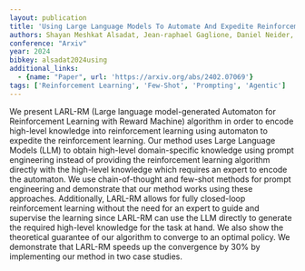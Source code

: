 ```yaml
---
layout: publication
title: 'Using Large Language Models To Automate And Expedite Reinforcement Learning With Reward Machine'
authors: Shayan Meshkat Alsadat, Jean-raphael Gaglione, Daniel Neider, Ufuk Topcu, Zhe Xu
conference: "Arxiv"
year: 2024
bibkey: alsadat2024using
additional_links:
  - {name: "Paper", url: 'https://arxiv.org/abs/2402.07069'}
tags: ['Reinforcement Learning', 'Few-Shot', 'Prompting', 'Agentic']
---
```

We present LARL-RM (Large language model-generated Automaton for
Reinforcement Learning with Reward Machine) algorithm in order to encode
high-level knowledge into reinforcement learning using automaton to expedite
the reinforcement learning. Our method uses Large Language Models (LLM) to
obtain high-level domain-specific knowledge using prompt engineering instead of
providing the reinforcement learning algorithm directly with the high-level
knowledge which requires an expert to encode the automaton. We use
chain-of-thought and few-shot methods for prompt engineering and demonstrate
that our method works using these approaches. Additionally, LARL-RM allows for
fully closed-loop reinforcement learning without the need for an expert to
guide and supervise the learning since LARL-RM can use the LLM directly to
generate the required high-level knowledge for the task at hand. We also show
the theoretical guarantee of our algorithm to converge to an optimal policy. We
demonstrate that LARL-RM speeds up the convergence by 30% by implementing our
method in two case studies.
